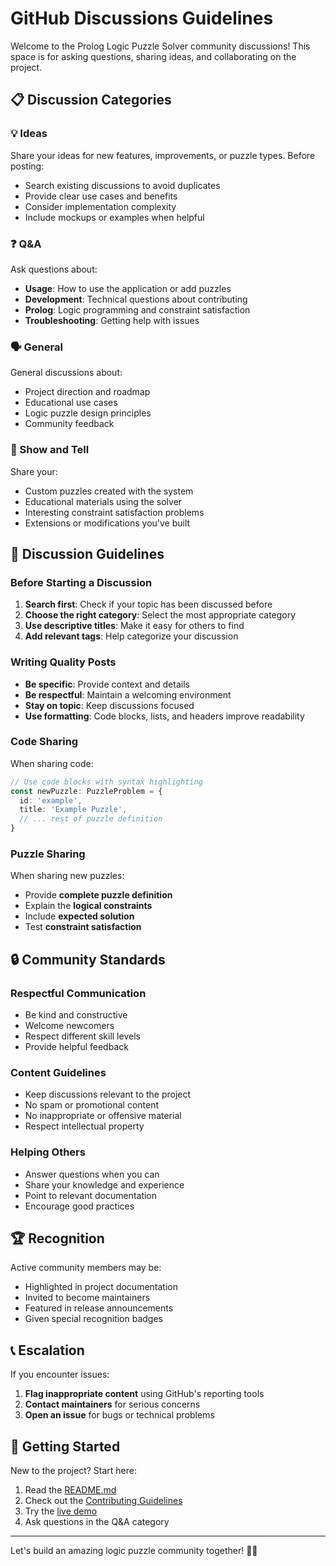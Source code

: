 # GitHub Discussions Guidelines

Welcome to the Prolog Logic Puzzle Solver community discussions! This space is for asking questions, sharing ideas, and collaborating on the project.

## 📋 Discussion Categories

### 💡 Ideas
Share your ideas for new features, improvements, or puzzle types. Before posting:
- Search existing discussions to avoid duplicates
- Provide clear use cases and benefits
- Consider implementation complexity
- Include mockups or examples when helpful

### ❓ Q&A
Ask questions about:
- **Usage**: How to use the application or add puzzles
- **Development**: Technical questions about contributing
- **Prolog**: Logic programming and constraint satisfaction
- **Troubleshooting**: Getting help with issues

### 🗣 General
General discussions about:
- Project direction and roadmap
- Educational use cases
- Logic puzzle design principles
- Community feedback

### 📢 Show and Tell
Share your:
- Custom puzzles created with the system
- Educational materials using the solver
- Interesting constraint satisfaction problems
- Extensions or modifications you've built

## 🎯 Discussion Guidelines

### Before Starting a Discussion

1. **Search first**: Check if your topic has been discussed before
2. **Choose the right category**: Select the most appropriate category
3. **Use descriptive titles**: Make it easy for others to find
4. **Add relevant tags**: Help categorize your discussion

### Writing Quality Posts

- **Be specific**: Provide context and details
- **Be respectful**: Maintain a welcoming environment
- **Stay on topic**: Keep discussions focused
- **Use formatting**: Code blocks, lists, and headers improve readability

### Code Sharing

When sharing code:
```typescript
// Use code blocks with syntax highlighting
const newPuzzle: PuzzleProblem = {
  id: 'example',
  title: 'Example Puzzle',
  // ... rest of puzzle definition
}
```

### Puzzle Sharing

When sharing new puzzles:
- Provide **complete puzzle definition**
- Explain the **logical constraints**
- Include **expected solution**
- Test **constraint satisfaction**

## 🔒 Community Standards

### Respectful Communication
- Be kind and constructive
- Welcome newcomers
- Respect different skill levels
- Provide helpful feedback

### Content Guidelines
- Keep discussions relevant to the project
- No spam or promotional content
- No inappropriate or offensive material
- Respect intellectual property

### Helping Others
- Answer questions when you can
- Share your knowledge and experience
- Point to relevant documentation
- Encourage good practices

## 🏆 Recognition

Active community members may be:
- Highlighted in project documentation
- Invited to become maintainers
- Featured in release announcements
- Given special recognition badges

## 📞 Escalation

If you encounter issues:
1. **Flag inappropriate content** using GitHub's reporting tools
2. **Contact maintainers** for serious concerns
3. **Open an issue** for bugs or technical problems

## 🚀 Getting Started

New to the project? Start here:
1. Read the [README.md](../README.md)
2. Check out the [Contributing Guidelines](../CONTRIBUTING.md)
3. Try the [live demo](https://yuis-ice.github.io/prolog-logic-puzzle-solver)
4. Ask questions in the Q&A category

---

Let's build an amazing logic puzzle community together! 🧩✨
